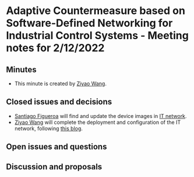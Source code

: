# Adaptive Countermeasure based on Software-Defined Networking for Industrial Control Systems - Meeting notes for 2/12/2022

## Minutes

- This minute is created by [Ziyao Wang](ziyao.wang@se19.qmul.ac.uk).

## Closed issues and decisions

- [Santiago Figueroa](sfigueroa@ceit.es) will find and update the device images in [IT network](../GNS3Network/IT-Network/README.md).
- [Ziyao Wang](ziyao.wang@se19.qmul.ac.uk) will complete the deployment and configuration of the IT network, following [this blog](https://brezular.com/2017/09/07/enterprise-network-on-gns3-part-1-introduction/).

## Open issues and questions

## Discussion and proposals